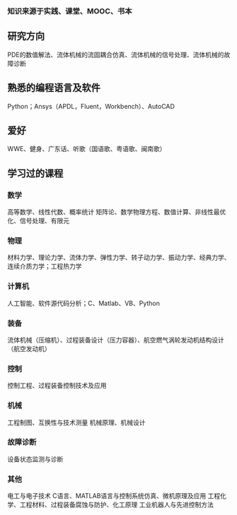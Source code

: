 ### 知识来源于实践、课堂、MOOC、书本

## 研究方向
PDE的数值解法、流体机械的流固耦合仿真、流体机械的信号处理、流体机械的故障诊断

## 熟悉的编程语言及软件
Python；Ansys（APDL，Fluent，Workbench）、AutoCAD

## 爱好
WWE、健身、广东话、听歌（国语歌、粤语歌、闽南歌）

## 学习过的课程

### 数学
高等数学、线性代数、概率统计
矩阵论、数学物理方程、数值计算、非线性最优化、信号处理、有限元

### 物理
材料力学、理论力学、流体力学、弹性力学、转子动力学、振动力学、经典力学、连续介质力学；工程热力学

### 计算机
人工智能、软件源代码分析；C、Matlab、VB、Python

### 装备
流体机械（压缩机）、过程装备设计（压力容器）、航空燃气涡轮发动机结构设计（航空发动机）

### 控制
控制工程、过程装备控制技术及应用

### 机械
工程制图、互换性与技术测量
机械原理、机械设计

### 故障诊断
设备状态监测与诊断

### 其他
电工与电子技术
C语言、MATLAB语言与控制系统仿真、微机原理及应用
工程化学、工程材料、过程装备腐蚀与防护、化工原理
工业机器人与先进控制方法
